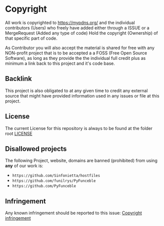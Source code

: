 # Copyright
All work is copyrighted to https://mypdns.org/ and the individual
contributors (Users) who freely have added either through a ISSUE or a
MergeRequest (Added any type of code) Hold the copyright (Ownership)
of that specific part of code.

As Contributor you will also accept the material is shared for free with
any NON-profit project that is to be accepted a a FOSS (Free Open Source
Software), as long as they provide the the individual full credit plus
as minimum a link back to this project and it's code base.


## Backlink
This project is also obligated to at any given time to credit any
external source that might have provided information used in any issues
or file at this project.


## License
The current License for this repository is always to be found at the
folder root [LICENSE][]

## Disallowed projects
The following Project, website, domains are banned (prohibited) from
using **any** of our work is:

- `https://github.com/Sinfonietta/hostfiles`
- `https://github.com/funilrys/PyFunceble`
- `https://github.com/PyFunceble`

## Infringement
Any known infringement should be reported to this issue:
[Copyright infringement][infringement]



[LICENSE]: /LICENSE
[infringement]: https://mypdns.org/infrastructure/workboard/-/issues/24
